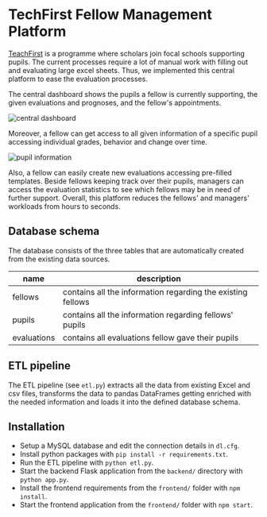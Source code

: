 # TechFirst Fellow Management Platform

[TeachFirst](https://www.teachfirst.de) is a programme where scholars join focal schools supporting pupils. The current processes require a lot of manual work with filling out and evaluating large excel sheets. Thus, we implemented this central platform to ease the evaluation processes.

The central dashboard shows the pupils a fellow is currently supporting, the given evaluations and prognoses, and the fellow's appointments.

![central dashboard](https://i.imgur.com/afmaRWe.png)

Moreover, a fellow can get access to all given information of a specific pupil accessing individual grades, behavior and change over time.

![pupil information](https://i.imgur.com/Oc4apoS.png)

Also, a fellow can easily create new evaluations accessing pre-filled templates. Beside fellows keeping track over their pupils, managers can access the evaluation statistics to see which fellows may be in need of further support. Overall, this platform reduces the fellows' and managers' workloads from hours to seconds. 

## Database schema

The database consists of the three tables that are automatically created from the existing data sources.

| name | description |
| ---- | ----------- |
| fellows | contains all the information regarding the existing fellows |
| pupils | contains all the information regarding fellows' pupils |
| evaluations | contains all evaluations fellow gave their pupils |

## ETL pipeline

The ETL pipeline (see `etl.py`) extracts all the data from existing Excel and csv files, transforms the data to pandas DataFrames getting enriched with the needed information and loads it into the defined database schema.

## Installation

* Setup a MySQL database and edit the connection details in `dl.cfg`.
* Install python packages with `pip install -r requirements.txt`.
* Run the ETL pipeline with `python etl.py`.
* Start the backend Flask application from the `backend/` directory with `python app.py`.
* Install the frontend requirements from the `frontend/` folder with `npm install`.
* Start the frontend application from the `frontend/` folder with `npm start`.


